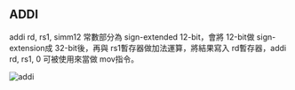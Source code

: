 ## ADDI

addi rd, rs1, simm12 常數部分為 sign-extended 12-bit，會將 12-bit做 sign-extension成 32-bit後，再與 rs1暫存器做加法運算，將結果寫入 rd暫存器，addi rd, rs1, 0 可被使用來當做 mov指令。

![addi](https://user-images.githubusercontent.com/68816726/221734653-3bb12cc2-e7bc-46e6-8542-f7a879b58537.png)
